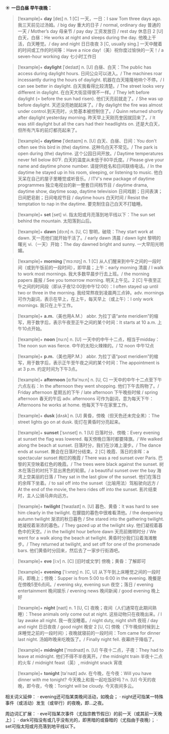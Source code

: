 ☀ <span class="category">**一日白昼 早午夜晚：**</span>
>[!example]+ <span class="vocabulary">**day**</span> [deɪ] 
> <span class="definition">n. 1 [C] 一天，一日：</span>I saw Tom three days ago. 我三天前见过汤姆。/ big day 重大的日子 / normal, ordinary day 普通的一天 / Mother’s day 母亲节 / pay day 工资发放日 / rest day 休息日 <span class="definition">2 [U] 白天，白昼：</span>He works at night and sleeps during the day. 他晚上干活，白天睡觉。/ day and night 日日夜夜 <span class="definition">3 [C, usually sing.] 一天中醒着的时间或工作的时间等：</span>Have a nice day!（美）祝你度过愉快的一天！/ a seven-hour working day 七小时工作日
           
>[!example]+ <span class="vocabulary">**daylight**</span> [ˈdeɪlaɪt]
> <span class="definition">n. [U] 白昼、白天：</span>The public has access during daylight hours. 日间公众可以进入。/ The machines roar incessantly during the hours of daylight. 机器在白天隆隆地响个不停。/ I can see better in daylight. 白天我看得比较清楚。/ The street looks very different in daylight. 在白天大街显得很不一样。/ They left before daylight (= before the sun had risen). 他们天亮前就走了。/ She was up before daylight. 天还没亮她就起床了。/ By daylight the fire was almost under control.到天亮时，火势基本被控制住了。/ Quinn returned shortly after daylight yesterday morning. 昨天早上天刚亮奎因就回来了。/ It was still daylight but all the cars had their headlights on. 还是大白天，但所有汽车的前灯都亮起来了。
           
>[!example]+ <span class="vocabulary">**daytime**</span> [ˈdeɪtaɪm]
> <span class="definition">n. [U] 白天、白昼、日间：</span>You don't often see this bird in (the) daytime. 这种鸟白天不常见。/ The park is open during (the) daytime. 这个公园日间开放。/ Daytime temperatures never fell below 80˚F. 白天的温度从未低于80华氏度。/ Please give your name and daytime phone number. 请提供姓名和日间联络电话。/ In the daytime he stayed up in his room, sleeping, or listening to music. 他白天呆在自己的屋子里睡觉或听音乐。/ ITV's new package of daytime programmes 独立电视台的新一整套日间档节目 / daytime drama, daytime show, daytime soap, daytime television 日间戏剧；日间表演；日间肥皂剧；日间电视节目 / daytime hours 白天时间 / Resist the temptation to nap in the daytime. 要克制住自己白天不打瞌睡。

>[!example]+ <span class="vocabulary">**set**</span> [set] 
> <span class="definition">vi. 指太阳或月亮落到地平线以下：</span>The sun set behind the mountain. 太阳落到山后。

>[!example]+ <span class="vocabulary">**dawn**</span> [dɔ:n] 
> <span class="definition">n. [U, C] 黎明，破晓：</span>They start work at dawn. 天一亮他们就开始干活了。/ early dawn 清晨 / dawn light 黎明的曙光 <span class="definition">vi.（一天）开始：</span>The day dawned bright and sunny. 一大早阳光明媚。

>[!example]+ <span class="vocabulary">**morning**</span> ['mɔ:nɪŋ] 
> <span class="definition">n. 1 [C] 从人们醒来到中午之间的一段时间（或到午饭前的一段时间），即早晨；上午：</span>early morning 清晨 / I walk to work most mornings. 我大多数早晨步行去上班。/ the morning papers 晨报 / See you tomorrow morning. 明天上午见。<span class="definition">2 [C] 午夜至正午之间的时间段（即从子夜12:00到中午12:00）：</span>I often stayed up until two or three in the morning. 我经常熬夜到凌晨两三点钟。<span class="definition">adv. mornings 可作为副词，表示在早上，在上午，每天早上（或上午）：</span>I only work mornings. 我只在上午工作。

>[!example]+ <span class="vocabulary">**a.m.**</span>（美也用A.M.）
> <span class="definition">abbr. 为拉丁语“ante meridiem”的缩写，用于数字后，表示午夜至正午之间的某个时间：</span>It starts at 10 a.m. 上午10点开始。

>[!example]+ <span class="vocabulary">**noon**</span> [nu:n] 
> <span class="definition">n. [U] 一天中的中午十二点，相当于midday：</span>The noon sun was fierce. 中午的太阳火辣辣的。/ 12 noon 中午12点

>[!example]+ <span class="vocabulary">**p.m.**</span>（美也用P.M.）
> <span class="definition">abbr. 为拉丁语“post meridiem”的缩写，用于数字后，表示正午至午夜之间的某个时间：</span>The appointment is at 3 p.m. 约定时间为下午3点。

>[!example]+ <span class="vocabulary">**afternoon**</span> [ɑːftə'nu:n] 
> <span class="definition">n. [U, C] 一天中的中午十二点至下午六点左右：</span>In the afternoon they went shopping. 他们下午去购物了。/ Friday afternoon 星期五的下午 / late afternoon 下午晚些时候 / spring afternoon 春天的午后 <span class="definition">adv. afternoons 可作为副词，意为每天下午：</span>Afternoons he works at home. 他每天下午在家里工作。

>[!example]+ <span class="vocabulary">**dusk**</span> [dʌsk] 
> <span class="definition">n. [U] 黄昏，傍晚（但天色还未完全黑）：</span>The street lights go on at dusk. 街灯在黄昏时分亮起来。
           
>[!example]+ <span class="vocabulary">**sunset**</span> [ˈsʌnset]
> <span class="definition">n. 1 [U] 日落时分、傍晚：</span>Every evening at sunset the flag was lowered. 每天傍晚日落时都要降旗。/ We walked along the beach at sunset. 日落时分，我们在沙滩上漫步。/ The dance ends at sunset. 舞会在日落时分结束。<span class="definition">2 [C] 晚霞、落日的余晖：</span>a spectacular sunset 绚烂的晚霞 / There was a red sunset over Paris. 巴黎的天空映着红色的晚霞。/ The trees were black against the sunset. 树木在落日的衬托下显出黑色的轮廓。/ a beautiful sunset over the bay 海湾上空美丽的日落 / They sat in the last glow of the sunset. 他们在落日的余晖下坐着。/ to sail off into the sunset（比喻用法）驾船驶向远方 / At the end of the movie, the hero rides off into the sunset. 影片结束时，主人公骑马奔向远方。
           
>[!example]+ <span class="vocabulary">**twilight**</span> [ˈtwaɪlaɪt]
> <span class="definition">n. [U] 暮色、黄昏：</span>It was hard to see him clearly in the twilight. 在朦胧的暮色中很难看清他。/ the deepening autumn twilight 渐浓的秋日暮色 / She stared into the gathering twilight. 她凝视着渐浓的暮色。/ They gazed up at the twilight sky. 他们凝视着暮色中的天空。/ in the twilight hour before dawn 天亮前微明时分 / We went for a walk along the beach at twilight. 黄昏时分我们沿着海滩散步。/ They returned at twilight, and set off for one of the promenade bars. 他们黄昏时分回来，然后去了一家步行街酒吧。
           
>[!example]+ <span class="vocabulary">**eve**</span> [i:v]
> <span class="definition">n. [C] [旧时或文学] 傍晚；黄昏：</span>了解即可
 
>[!example]+ <span class="vocabulary">**evening**</span> ['i:vnɪŋ] 
> <span class="definition">n. [C, U] 从下午到上床睡觉之间的一段时间，即晚上；傍晚：</span>Supper is from 5:00 to 6:00 in the evening. 晚餐是在傍晚5至6点间。/ evening sky, evening sun 夜空；落日 / evening entertainment 晚间娱乐 / evening news 晚间新闻 / good evening 晚上好

>[!example]+ <span class="vocabulary">**night**</span> [naɪt] 
> <span class="definition">n. 1 [U, C] 夜晚；夜间（人们通常在此期间熟睡）：</span>These animals only come out at night. 这些动物只在夜晚出来。/ I lay awake all night. 我一夜没睡着。/ night duty, night shift 夜班 / day and night 日日夜夜 / good night 晚安 <span class="definition">2 [U, C] 傍晚（下午晚些时候到上床睡觉之前的一段时间）；夜晚就寝前的一段时间：</span>Tom came for dinner last night. 汤姆昨晚来吃晚饭了。/ Finally night fell. 夜幕终于降临了。

>[!example]+ <span class="vocabulary">**midnight**</span> ['mɪdnaɪt] 
> <span class="definition">n. [U] 午夜十二点，子夜：</span>They had to leave at midnight. 他们不得不半夜离开。/ the midnight train 半夜十二点的火车 / midnight feast（英）, midnight snack 宵夜

>[!example]+ <span class="vocabulary">**tonight**</span> [tə'naɪt] 
> <span class="definition">adv. 在今晚，在今夜：</span>Will you have dinner with me tonight? 今天晚上和我一起吃饭好吗？<span class="definition">n. [U] 今天的夜晚，即今夜，今晚：</span>Tonight will be cloudy. 今天夜间多云。

相关词义延伸：
· evening还可指某类晚间活动，如晚会；
· night还可指某一特殊事件（或活动）发生（或举行）的夜晚，即…之夜。

周边词汇扩展：
· eve可指某次事件（尤指宗教节假日）的前一天（或其前一天晚上）；
· dark可指没有或几乎没有光的，即黑暗的或昏暗的（尤指由于夜晚）；
· set可指太阳或月亮落到地平线以下。

